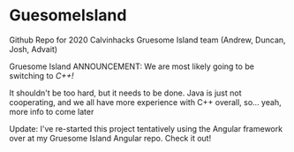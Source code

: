 # GuesomeIsland
Github Repo for 2020 Calvinhacks Gruesome Island team (Andrew, Duncan, Josh, Advait)

Gruesome Island ANNOUNCEMENT: 
We are most likely going to be switching to *C++!*

It shouldn't be too hard, but it needs to be done. Java is just not cooperating,
and we all have more experience with C++ overall, so... yeah, more info to come later

Update: I've re-started this project tentatively using the Angular framework over at my Gruesome Island Angular repo. Check it out!
